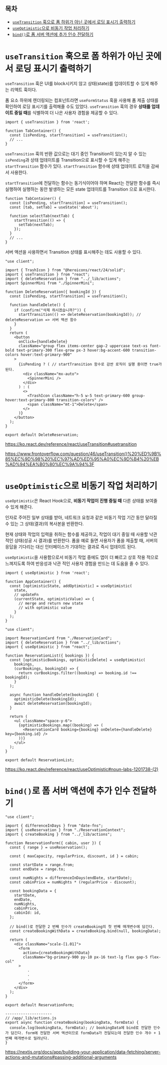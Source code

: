 <h2>목차</h2>

- [`useTransition` 훅으로 폼 하위가 아닌 곳에서 로딩 표시기 출력하기](#usetransition-훅으로-폼-하위가-아닌-곳에서-로딩-표시기-출력하기)
- [`useOptimistic`으로 비동기 작업 처리하기](#useoptimistic으로-비동기-작업-처리하기)
- [`bind()`로 폼 서버 액션에 추가 인수 전달하기](#bind로-폼-서버-액션에-추가-인수-전달하기)

# `useTransition` 훅으로 폼 하위가 아닌 곳에서 로딩 표시기 출력하기

`useTransition` 훅은 UI를 block시키지 않고 상태(state)를 업데이트할 수 있게 해주는 리액트 훅이다.

폼 요소 하위에 렌더링되는 컴포넌트라면 `useFormStatus` 훅을 사용해 폼 제출 상태를 확인하여 로딩 표시기를 출력해줄 수도 있었다. `useTransition` 훅의 경우 **상태를 업데이트 중일 때**를 식별하여 더 나은 사용자 경험을 제공할 수 있다.

```
import { useTransition } from 'react';

function TabContainer() {
  const [isPending, startTransition] = useTransition();
  // ...
}
```

`useTransition` 훅의 반환 값으로는 대기 중인 Transition이 있는지 알 수 있는 `isPending`과 상태 업데이트를 Transition으로 표시할 수 있게 해주는 `startTransition` 함수가 있다. `startTransition` 함수에 상태 업데이트 로직을 감싸서 사용한다.

`startTransition`에 전달하는 함수는 동기식이어야 하며 React는 전달한 함수를 즉시 실행하여 실행하는 동안 발생하는 모든 state 업데이트를 Transition 으로 표시한다.

<!-- ??? -->

```
function TabContainer() {
  const [isPending, startTransition] = useTransition();
  const [tab, setTab] = useState('about');

  function selectTab(nextTab) {
    startTransition(() => {
      setTab(nextTab);
    });
  }
  // ...
}
```

서버 액션을 사용하면서 Transition 상태를 표시해주는 데도 사용할 수 있다.

```
"use client";

import { TrashIcon } from "@heroicons/react/24/solid";
import { useTransition } from "react";
import { deleteReservation } from "../_lib/actions";
import SpinnerMini from "./SpinnerMini";

function DeleteReservation({ bookingId }) {
  const [isPending, startTransition] = useTransition();

  function handleDelete() {
    if (confirm("삭제 하시겠습니까?")) {
      startTransition(() => deleteReservation(bookingId)); // deleteReservation => 서버 액션 함수
    }
  }
  return (
    <button
      onClick={handleDelete}
      className="group flex items-center gap-2 uppercase text-xs font-bold text-primary-300 flex-grow px-3 hover:bg-accent-600 transition-colors hover:text-primary-900"
    >
      {isPending ? ( // startTransition 함수로 감싼 로직이 실행 중이면 true가 된다.
        <div className="mx-auto">
          <SpinnerMini />
        </div>
      ) : (
        <>
          <TrashIcon className="h-5 w-5 text-primary-600 group-hover:text-primary-800 transition-colors" />
          <span className="mt-1">Delete</span>
        </>
      )}
    </button>
  );
}

export default DeleteReservation;
```

<!-- suspense에 기본으로 포함? -->
<!-- Transition으로 표시된 state 업데이트는 다른 state 업데이트에 의해 중단됩니다. 예를 들어 Transition 내에서 차트 컴포넌트를 업데이트한 다음 차트가 다시 렌더링 되는 도중에 입력을 시작하면 React는 입력 업데이트를 처리한 후 차트 컴포넌트에서 렌더링 작업을 다시 시작합니다. -->

https://ko.react.dev/reference/react/useTransition#usetransition

https://www.frontoverflow.com/question/46/useTransition()%20%ED%9B%85%EC%9D%98%20%EC%97%AD%ED%95%A0%EC%9D%B4%20%EB%AD%94%EA%B0%80%EC%9A%94%3F

# `useOptimistic`으로 비동기 작업 처리하기

<!-- ? -->

`useOptimistic`은 React Hook으로, **비동기 작업이 진행 중일 때** 다른 상태를 보여줄 수 있게 해준다.

인자로 주어진 일부 상태를 받아, 네트워크 요청과 같은 비동기 작업 기간 동안 달라질 수 있는 그 상태(결과)의 복사본을 반환한다.

현재 상태와 작업의 입력을 취하는 함수를 제공하고, 작업이 대기 중일 때 사용할 낙관 적인 상태(성공 시 결과)를 반환한다. 폼을 예로 들면 사용자가 폼을 제출할 때, 서버의 응답을 기다리는 대신 인터페이스가 기대하는 결과로 즉시 업데이트 된다.

`useOptimistic`을 사용함으로서 비동기 작업 중에도 앱이 더 빠르고 상호 작용 적으로 느껴지도록 하여 반응성과 낙관 적인 사용자 경험을 만드는 데 도움을 줄 수 있다.

```
import { useOptimistic } from 'react';

function AppContainer() {
  const [optimisticState, addOptimistic] = useOptimistic(
    state,
    // updateFn
    (currentState, optimisticValue) => {
      // merge and return new state
      // with optimistic value
    }
  );
}
```

<!-- ? -->

```
"use client";

import ReservationCard from "./ReservationCard";
import { deleteReservation } from "../_lib/actions";
import { useOptimistic } from "react";

function ReservationList({ bookings }) {
  const [optimisticBookings, optimisticDelete] = useOptimistic(
    bookings,
    (curBookings, bookingId) => {
      return curBookings.filter((booking) => booking.id !== bookingId);
    }
  );

  async function handleDelete(bookingId) {
    optimisticDelete(bookingId);
    await deleteReservation(bookingId);
  }

  return (
    <ul className="space-y-6">
      {optimisticBookings.map((booking) => (
        <ReservationCard booking={booking} onDelete={handleDelete} key={booking.id} />
      ))}
    </ul>
  );
}

export default ReservationList;
```

https://ko.react.dev/reference/react/useOptimistic#noun-labs-1201738-(2)

# `bind()`로 폼 서버 액션에 추가 인수 전달하기

```
"use client";

import { differenceInDays } from "date-fns";
import { useReservation } from "./ReservationContext";
import { createBooking } from "../_lib/actions";

function ReservationForm({ cabin, user }) {
  const { range } = useReservation();

  const { maxCapacity, regularPrice, discount, id } = cabin;

  const startDate = range.from;
  const endDate = range.to;

  const numNights = differenceInDays(endDate, startDate);
  const cabinPrice = numNights * (regularPrice - discount);

  const bookingData = {
    startDate,
    endDate,
    numNights,
    cabinPrice,
    cabinId: id,
  };

  // bind()로 전달한 2 번째 인수가 createBooking의 첫 번째 매개변수에 담긴다.
  const createBookingWithData = createBooking.bind(null, bookingData);

  return (
    <div className="scale-[1.01]">
      <form
        action={createBookingWithData}
        className="bg-primary-900 py-10 px-16 text-lg flex gap-5 flex-col"
      >
          .
          .
          .
      </form>
    </div>
  );
}

export default ReservationForm;

---------------------
// /app/_lib/actions.js
export async function createBooking(bookingData, formData) {
  console.log(bookingData, formData); // bookingData에 bind로 전달한 인수가 담긴다. form에 전달한 서버 액션이므로 formData가 전달되는데 전달한 인수 개수 + 1 번째 매개변수로 밀려난다.
}
```

https://nextjs.org/docs/app/building-your-application/data-fetching/server-actions-and-mutations#passing-additional-arguments
